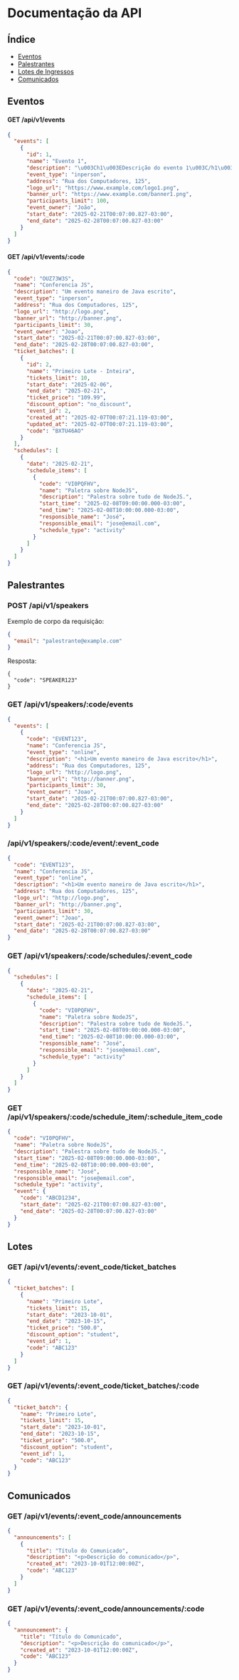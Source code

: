 # Documentação da API

## Índice

- [Eventos](#eventos)
- [Palestrantes](#palestrantes)
- [Lotes de Ingressos](#lotes)
- [Comunicados](#comunicados)

## Eventos

#### GET /api/v1/events

```json
{
  "events": [
    {
      "id": 1,
      "name": "Evento 1",
      "description": "\u003Ch1\u003EDescrição do evento 1\u003C/h1\u003E",
      "event_type": "inperson",
      "address": "Rua dos Computadores, 125",
      "logo_url": "https://www.example.com/logo1.png",
      "banner_url": "https://www.example.com/banner1.png",
      "participants_limit": 100,
      "event_owner": "João",
      "start_date": "2025-02-21T00:07:00.827-03:00",
      "end_date": "2025-02-28T00:07:00.827-03:00"
    }
  ]
}
```

#### GET /api/v1/events/:code

```json
{
  "code": "OUZ73W3S",
  "name": "Conferencia JS",
  "description": "Um evento maneiro de Java escrito",
  "event_type": "inperson",
  "address": "Rua dos Computadores, 125",
  "logo_url": "http://logo.png",
  "banner_url": "http://banner.png",
  "participants_limit": 30,
  "event_owner": "Joao",
  "start_date": "2025-02-21T00:07:00.827-03:00",
  "end_date": "2025-02-28T00:07:00.827-03:00",
  "ticket_batches": [
    {
      "id": 2,
      "name": "Primeiro Lote - Inteira",
      "tickets_limit": 10,
      "start_date": "2025-02-06",
      "end_date": "2025-02-21",
      "ticket_price": "109.99",
      "discount_option": "no_discount",
      "event_id": 2,
      "created_at": "2025-02-07T00:07:21.119-03:00",
      "updated_at": "2025-02-07T00:07:21.119-03:00",
      "code": "BXTU46AO"
    }
  ],
  "schedules": [
    {
      "date": "2025-02-21",
      "schedule_items": [
        {
          "code": "VI0PQFHV",
          "name": "Paletra sobre NodeJS",
          "description": "Palestra sobre tudo de NodeJS.",
          "start_time": "2025-02-08T09:00:00.000-03:00",
          "end_time": "2025-02-08T10:00:00.000-03:00",
          "responsible_name": "José",
          "responsible_email": "jose@email.com",
          "schedule_type": "activity"
        }
      ]
    }
  ]
}
```

## Palestrantes

### POST /api/v1/speakers

Exemplo de corpo da requisição:

```json
{
  "email": "palestrante@example.com"
}
```

Resposta:

```json:
{
  "code": "SPEAKER123"
}
```

### GET /api/v1/speakers/:code/events

```json
{
  "events": [
    {
      "code": "EVENT123",
      "name": "Conferencia JS",
      "event_type": "online",
      "description": "<h1>Um evento maneiro de Java escrito</h1>",
      "address": "Rua dos Computadores, 125",
      "logo_url": "http://logo.png",
      "banner_url": "http://banner.png",
      "participants_limit": 30,
      "event_owner": "Joao",
      "start_date": "2025-02-21T00:07:00.827-03:00",
      "end_date": "2025-02-28T00:07:00.827-03:00"
    }
  ]
}
```

### /api/v1/speakers/:code/event/:event_code

```json
{
  "code": "EVENT123",
  "name": "Conferencia JS",
  "event_type": "online",
  "description": "<h1>Um evento maneiro de Java escrito</h1>",
  "address": "Rua dos Computadores, 125",
  "logo_url": "http://logo.png",
  "banner_url": "http://banner.png",
  "participants_limit": 30,
  "event_owner": "Joao",
  "start_date": "2025-02-21T00:07:00.827-03:00",
  "end_date": "2025-02-28T00:07:00.827-03:00"
}
```

### GET /api/v1/speakers/:code/schedules/:event_code

```json
{
  "schedules": [
    {
      "date": "2025-02-21",
      "schedule_items": [
        {
          "code": "VI0PQFHV",
          "name": "Paletra sobre NodeJS",
          "description": "Palestra sobre tudo de NodeJS.",
          "start_time": "2025-02-08T09:00:00.000-03:00",
          "end_time": "2025-02-08T10:00:00.000-03:00",
          "responsible_name": "José",
          "responsible_email": "jose@email.com",
          "schedule_type": "activity"
        }
      ]
    }
  ]
}
```

### GET /api/v1/speakers/:code/schedule_item/:schedule_item_code

```json
{
  "code": "VI0PQFHV",
  "name": "Paletra sobre NodeJS",
  "description": "Palestra sobre tudo de NodeJS.",
  "start_time": "2025-02-08T09:00:00.000-03:00",
  "end_time": "2025-02-08T10:00:00.000-03:00",
  "responsible_name": "José",
  "responsible_email": "jose@email.com",
  "schedule_type": "activity",
  "event": {
    "code": "ABCD1234",
    "start_date": "2025-02-21T00:07:00.827-03:00",
    "end_date": "2025-02-28T00:07:00.827-03:00"
  }
}
```

## Lotes

### GET /api/v1/events/:event_code/ticket_batches

```json
{
  "ticket_batches": [
    {
      "name": "Primeiro Lote",
      "tickets_limit": 15,
      "start_date": "2023-10-01",
      "end_date": "2023-10-15",
      "ticket_price": "500.0",
      "discount_option": "student",
      "event_id": 1,
      "code": "ABC123"
    }
  ]
}
```

### GET /api/v1/events/:event_code/ticket_batches/:code

```json
{
  "ticket_batch": {
    "name": "Primeiro Lote",
    "tickets_limit": 15,
    "start_date": "2023-10-01",
    "end_date": "2023-10-15",
    "ticket_price": "500.0",
    "discount_option": "student",
    "event_id": 1,
    "code": "ABC123"
  }
}
```

## Comunicados

### GET /api/v1/events/:event_code/announcements

```json
{
  "announcements": [
    {
      "title": "Título do Comunicado",
      "description": "<p>Descrição do comunicado</p>",
      "created_at": "2023-10-01T12:00:00Z",
      "code": "ABC123"
    }
  ]
}
```

### GET /api/v1/events/:event_code/announcements/:code

```json
{
  "announcement": {
    "title": "Título do Comunicado",
    "description": "<p>Descrição do comunicado</p>",
    "created_at": "2023-10-01T12:00:00Z",
    "code": "ABC123"
  }
}
```